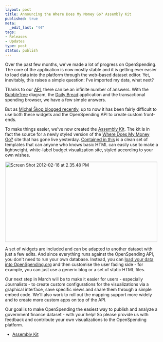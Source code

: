 ```yaml
--- 
layout: post
title: Announcing the Where Does My Money Go? Assembly Kit
published: true
meta: 
  _edit_last: "44"
tags: 
- Releases
- Updates
type: post
status: publish
---
```

Over the past few months, we've made a lot of progress on OpenSpending. The core of the application is now mostly stable and it is getting ever easier to load data into the platform through the web-based dataset editor. Yet, inevitably, this raises a simple question: I've imported my data, what next?

Thanks to our [API](http://openspending.org/help/api.html), there can be an infinite number of answers. With the [BubbleTree](http://okfnlabs.org/bubbletree/) diagram, the [Daily Bread](http://wheredoesmymoneygo.org/dailybread.html) application and the transactional spending browser, we have a few simple answers.

But as [Michal Škop blogged recently](http://blog.openspending.org/2012/02/15/the-czech-budget-on-line-the-half-success-story/), up to now it has been fairly difficult to use both these widgets and the OpenSpending API to create custom front-ends.

To make things easier, we've now created the [Assembly Kit](https://github.com/openspending/wheredoesmymoneygo.org). The kit is in fact the source for a newly styled version of the [Where Does My Money Go?](http://wheredoesmymoneygo.org/) site that has gone live yesterday. [Contained in this](https://github.com/openspending/wheredoesmymoneygo.org) is a clean set of templates that can anyone who knows basic HTML can easily use to make a lightweight, white-label budget visualization site, styled according to your own wishes. 

<a href="http://wheredoesmymoneygo.org/"><img src="http://farm8.staticflickr.com/7201/6886198003_781374afa7.jpg" width="500" height="263" alt="Screen Shot 2012-02-16 at 2.35.48 PM"></a>

A set of widgets are included and can be adapted to another dataset with just a few edits. And since everything runs against the OpenSpending API, you don't need to run your own database. Instead, you can [load your data into OpenSpending.org](http://wiki.openspending.org/Loading_into_OpenSpending) and then customise the user facing side - for example, you can just use a generic blog or a set of static HTML files.

Our next step in March will be to make it easier for users - especially Journalists - to create custom configurations for the visualizations via a graphical interface, save specific views and share them through a simple embed code. We'll also work to roll out the mapping support more widely and to create more custom apps on top of the API. 

Our goal is to make OpenSpending the easiest way to publish and analyze a government finance dataset - with your help! So please provide us with feedback and contribute your own visualizations to the OpenSpending platform.

* [Assembly Kit](https://github.com/openspending/satellite-template)
